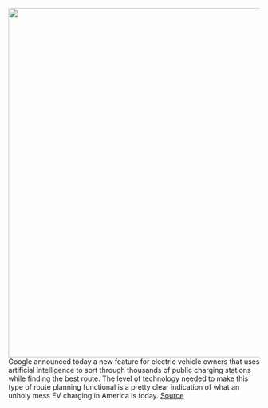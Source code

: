 <img src='https://cdn.vox-cdn.com/thumbor/rblnXyE_eDYjVmxO4SES9PbbiSY=/0x0:2050x1367/1200x800/filters:focal(861x520:1189x848)/cdn.vox-cdn.com/uploads/chorus_image/image/68728285/ahawkins_201221_4352_6489.0.jpg' width='700px' /><br/>
Google announced today a new feature for electric vehicle owners that uses artificial intelligence to sort through thousands of public charging stations while finding the best route. The level of technology needed to make this type of route planning functional is a pretty clear indication of what an unholy mess EV charging in America is today.
<a href='https://www.theverge.com/2021/1/27/22252261/google-maps-electric-vehicle-charging-station-ai'> Source <a/>